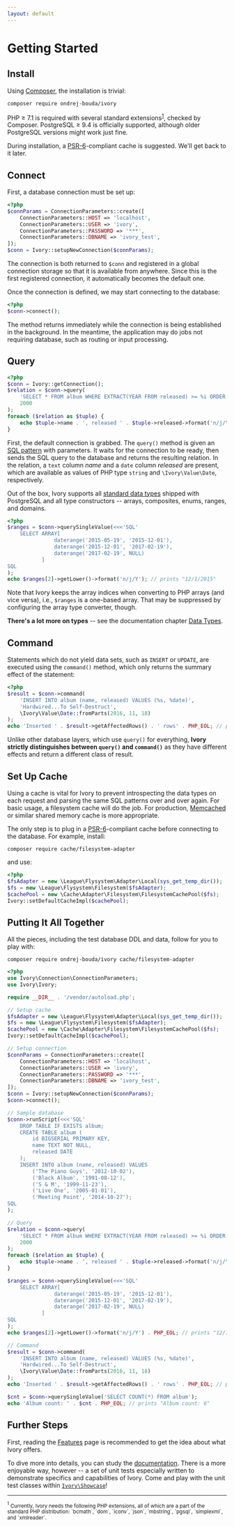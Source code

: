 ```yaml
---
layout: default
---
```


<!-- TODO: instead of linking to GitHub, link to the generated API docs -->

# Getting Started


## Install

Using [Composer](https://getcomposer.org), the installation is trivial:
```
composer require ondrej-bouda/ivory
```
PHP ≥ 7.1 is required with several standard extensions<sup>[1](#footnote1)</sup>, checked by Composer.
PostgreSQL ≥ 9.4 is officially supported, although older PostgreSQL versions might work just fine.
    
During installation, a [PSR-6](http://www.php-fig.org/psr/psr-6/)-compliant cache is suggested. We'll get back to it
later.


## Connect

First, a database connection must be set up:
```php
<?php
$connParams = ConnectionParameters::create([
    ConnectionParameters::HOST => 'localhost',
    ConnectionParameters::USER => 'ivory',
    ConnectionParameters::PASSWORD => '***',
    ConnectionParameters::DBNAME => 'ivory_test',
]);
$conn = Ivory::setupNewConnection($connParams);
```
The connection is both returned to `$conn` and registered in a global connection storage so that it is available from
anywhere. Since this is the first registered connection, it automatically becomes the default one.

Once the connection is defined, we may start connecting to the database:
```php
<?php
$conn->connect();
```
The method returns immediately while the connection is being established in the background. In the meantime, the
application may do jobs not requiring database, such as routing or input processing.


## Query

```php
<?php
$conn = Ivory::getConnection();
$relation = $conn->query(
    'SELECT * FROM album WHERE EXTRACT(YEAR FROM released) >= %i ORDER BY released',
    2000
);
foreach ($relation as $tuple) {
    echo $tuple->name . ', released ' . $tuple->released->format('n/j/Y') . PHP_EOL;
}
```
First, the default connection is grabbed. The `query()` method is given an [SQL pattern](features.md#sql-patterns) with
parameters. It waits for the connection to be ready, then sends the SQL query to the database and returns the resulting
relation. In the relation, a `text` column _name_ and a `date` column _released_ are present, which are available as
values of PHP type `string` and `\Ivory\Value\Date`, respectively.

Out of the box, Ivory supports all
[standard data types](https://www.postgresql.org/docs/11/datatype.html#DATATYPE-TABLE) shipped with PostgreSQL and all
type constructors -- arrays, composites, enums, ranges, and domains.
```php
<?php
$ranges = $conn->querySingleValue(<<<'SQL'
    SELECT ARRAY[
               daterange('2015-05-19', '2015-12-01'),
               daterange('2015-12-01', '2017-02-19'),
               daterange('2017-02-19', NULL)
           ]
SQL
);
echo $ranges[2]->getLower()->format('n/j/Y'); // prints "12/1/2015"
```
Note that Ivory keeps the array indices when converting to PHP arrays (and vice versa), i.e., `$ranges` is a one-based
array. That may be suppressed by configuring the array type converter, though.

**There's a lot more on types** -- see the documentation chapter [Data Types](documentation.md#data-types).


## Command

Statements which do not yield data sets, such as `INSERT` or `UPDATE`, are executed using the `command()` method, which
only returns the summary effect of the statement:
```php
<?php
$result = $conn->command(
    'INSERT INTO album (name, released) VALUES (%s, %date)',
    'Hardwired...To Self-Destruct',
    \Ivory\Value\Date::fromParts(2016, 11, 18)
);
echo 'Inserted ' . $result->getAffectedRows() . ' rows' . PHP_EOL; // prints "Inserted 1 rows"
```
Unlike other database layers, which use `query()` for everything, **Ivory strictly distinguishes between `query()` and
`command()`** as they have different effects and return a different class of result.


## Set Up Cache

Using a cache is vital for Ivory to prevent introspecting the data types on each request and parsing the same SQL
patterns over and over again. For basic usage, a filesystem cache will do the job. For production,
[Memcached](http://php.net/manual/en/book.memcached.php) or similar shared memory cache is more appropriate.

The only step is to plug in a [PSR-6](http://www.php-fig.org/psr/psr-6/)-compliant cache before connecting to the
database. For example, install:
```
composer require cache/filesystem-adapter
```
and use:
```php
<?php
$fsAdapter = new \League\Flysystem\Adapter\Local(sys_get_temp_dir());
$fs = new \League\Flysystem\Filesystem($fsAdapter);
$cachePool = new \Cache\Adapter\Filesystem\FilesystemCachePool($fs);
Ivory::setDefaultCacheImpl($cachePool);
```


## Putting It All Together

All the pieces, including the test database DDL and data, follow for you to play with:
```
composer require ondrej-bouda/ivory cache/filesystem-adapter
```
```php
<?php
use Ivory\Connection\ConnectionParameters;
use Ivory\Ivory;

require __DIR__ . '/vendor/autoload.php';

// Setup cache
$fsAdapter = new \League\Flysystem\Adapter\Local(sys_get_temp_dir());
$fs = new \League\Flysystem\Filesystem($fsAdapter);
$cachePool = new \Cache\Adapter\Filesystem\FilesystemCachePool($fs);
Ivory::setDefaultCacheImpl($cachePool);

// Setup connection
$connParams = ConnectionParameters::create([
    ConnectionParameters::HOST => 'localhost',
    ConnectionParameters::USER => 'ivory',
    ConnectionParameters::PASSWORD => '***',
    ConnectionParameters::DBNAME => 'ivory_test',
]);
$conn = Ivory::setupNewConnection($connParams);
$conn->connect();

// Sample database
$conn->runScript(<<<'SQL'
    DROP TABLE IF EXISTS album;
    CREATE TABLE album (
        id BIGSERIAL PRIMARY KEY,
        name TEXT NOT NULL,
        released DATE
    );
    INSERT INTO album (name, released) VALUES
        ('The Piano Guys', '2012-10-02'),
        ('Black Album', '1991-08-12'),
        ('S & M', '1999-11-23'),
        ('Live One', '2005-01-01'),
        ('Meeting Point', '2014-10-27');
SQL
);

// Query
$relation = $conn->query(
    'SELECT * FROM album WHERE EXTRACT(YEAR FROM released) >= %i ORDER BY released',
    2000
);
foreach ($relation as $tuple) {
    echo $tuple->name . ', released ' . $tuple->released->format('n/j/Y') . PHP_EOL;
}

$ranges = $conn->querySingleValue(<<<'SQL'
    SELECT ARRAY[
               daterange('2015-05-19', '2015-12-01'),
               daterange('2015-12-01', '2017-02-19'),
               daterange('2017-02-19', NULL)
           ]
SQL
);
echo $ranges[2]->getLower()->format('n/j/Y') . PHP_EOL; // prints "12/1/2015"

// Command
$result = $conn->command(
    'INSERT INTO album (name, released) VALUES (%s, %date)',
    'Hardwired...To Self-Destruct',
    \Ivory\Value\Date::fromParts(2016, 11, 18)
);
echo 'Inserted ' . $result->getAffectedRows() . ' rows' . PHP_EOL; // prints "Inserted 1 rows"

$cnt = $conn->querySingleValue('SELECT COUNT(*) FROM album');
echo 'Album count: ' . $cnt . PHP_EOL; // prints "Album count: 6"
```


## Further Steps

First, reading the [Features](features.md) page is recommended to get the idea about what Ivory offers.

To dive more into details, you can study the [documentation](documentation.md). There is a more enjoyable way, however
-- a set of unit tests especially written to demonstrate specifics and capabilities of Ivory. Come and play with the
unit test classes within [`Ivory\Showcase`](https://github.com/ondrej-bouda/ivory/tree/master/test/unit/Ivory/Showcase)!


___

<small>
<a name="footnote1"><sup>1</sup></a>
Currently, Ivory needs the following PHP extensions, all of which are a part of the standard PHP distribution:
`bcmath`, `dom`, `iconv`, `json`, `mbstring`, `pgsql`, `simplexml`, and `xmlreader`.
<br>
</small>
